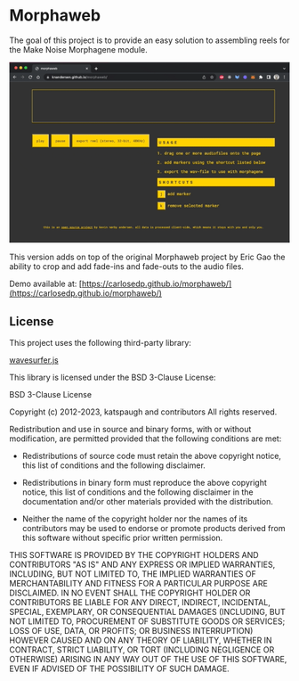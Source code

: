 # Morphaweb

The goal of this project is to provide an easy solution to assembling reels for
the Make Noise Morphagene module.

![Example of using Morphaweb](docs/example.gif)

This version adds on top of the original Morphaweb project by Eric Gao the ability to crop and add fade-ins and fade-outs to the audio files.

Demo available at:
[https://carlosedp.github.io/morphaweb/](https://carlosedp.github.io/morphaweb/)

## License

This project uses the following third-party library:

[wavesurfer.js](https://github.com/wavesurfer-js/wavesurfer.js)

This library is licensed under the BSD 3-Clause License:

BSD 3-Clause License

Copyright (c) 2012-2023, katspaugh and contributors All rights reserved.

Redistribution and use in source and binary forms, with or without modification,
are permitted provided that the following conditions are met:

- Redistributions of source code must retain the above copyright notice, this
  list of conditions and the following disclaimer.

- Redistributions in binary form must reproduce the above copyright notice, this
  list of conditions and the following disclaimer in the documentation and/or
  other materials provided with the distribution.

- Neither the name of the copyright holder nor the names of its contributors may
  be used to endorse or promote products derived from this software without
  specific prior written permission.

THIS SOFTWARE IS PROVIDED BY THE COPYRIGHT HOLDERS AND CONTRIBUTORS "AS IS" AND
ANY EXPRESS OR IMPLIED WARRANTIES, INCLUDING, BUT NOT LIMITED TO, THE IMPLIED
WARRANTIES OF MERCHANTABILITY AND FITNESS FOR A PARTICULAR PURPOSE ARE
DISCLAIMED. IN NO EVENT SHALL THE COPYRIGHT HOLDER OR CONTRIBUTORS BE LIABLE FOR
ANY DIRECT, INDIRECT, INCIDENTAL, SPECIAL, EXEMPLARY, OR CONSEQUENTIAL DAMAGES
(INCLUDING, BUT NOT LIMITED TO, PROCUREMENT OF SUBSTITUTE GOODS OR SERVICES;
LOSS OF USE, DATA, OR PROFITS; OR BUSINESS INTERRUPTION) HOWEVER CAUSED AND ON
ANY THEORY OF LIABILITY, WHETHER IN CONTRACT, STRICT LIABILITY, OR TORT
(INCLUDING NEGLIGENCE OR OTHERWISE) ARISING IN ANY WAY OUT OF THE USE OF THIS
SOFTWARE, EVEN IF ADVISED OF THE POSSIBILITY OF SUCH DAMAGE.
